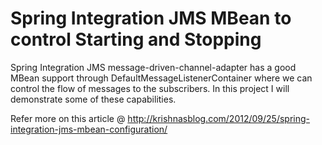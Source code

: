 Spring Integration JMS MBean to control Starting and Stopping
=============================================================

Spring Integration JMS message-driven-channel-adapter has a good MBean support through  DefaultMessageListenerContainer where we can control the flow of messages to the subscribers. In this project I will demonstrate some of these capabilities. 

Refer more on this article @ http://krishnasblog.com/2012/09/25/spring-integration-jms-mbean-configuration/ 
